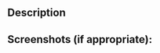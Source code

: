 <!--- Provide a general summary of your changes in the Title above -->

## Description


## Screenshots (if appropriate):



